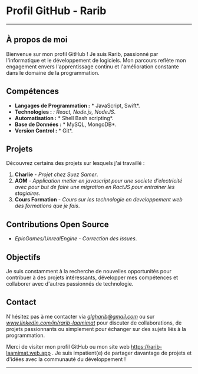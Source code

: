 # Profil GitHub - Rarib

---

## À propos de moi

Bienvenue sur mon profil GitHub ! Je suis Rarib, passionné par l'informatique et le développement de logiciels. Mon parcours reflète mon engagement envers l'apprentissage continu et l'amélioration constante dans le domaine de la programmation.

## Compétences

- **Langages de Programmation :** * JavaScript, Swift*.
- **Technologies :** *: React, Node.js, NodeJS*.
- **Automatisation :** * Shell Bash scripting*.
- **Base de Données :** * MySQL, MongoDB*.
- **Version Control :** * Git*.

## Projets

Découvrez certains des projets sur lesquels j'ai travaillé :

1. **Charlie** - *Projet chez Suez Samer*.
2. **AOM** - *Application metier en javascript pour une societe d'electricité avec pour but de faire une migration en RactJS pour entrainer les stagiaires*.
3. **Cours Formation** - *Cours sur les technologie en developpement web des formations que je fais*.

## Contributions Open Source

- *EpicGames/UnrealEngine* - *Correction des issues*.

## Objectifs

Je suis constamment à la recherche de nouvelles opportunités pour contribuer à des projets intéressants, développer mes compétences et collaborer avec d'autres passionnés de technologie.

## Contact

N'hésitez pas à me contacter via *glgharib@gmail.com* ou sur *www.linkedin.com/in/rarib-laamimat* pour discuter de collaborations, de projets passionnants ou simplement pour échanger sur des sujets liés à la programmation.

Merci de visiter mon profil GitHub ou mon site web  https://rarib-laamimat.web.app . Je suis impatient(e) de partager davantage de projets et d'idées avec la communauté du développement !

---
